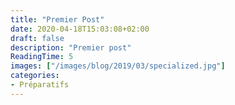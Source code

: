```yaml
---
title: "Premier Post"
date: 2020-04-18T15:03:08+02:00
draft: false
description: "Premier post"
ReadingTime: 5
images: ["/images/blog/2019/03/specialized.jpg"]
categories:
- Préparatifs
---
```


